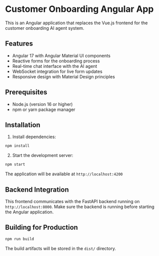 # Customer Onboarding Angular App

This is an Angular application that replaces the Vue.js frontend for the customer onboarding AI agent system.

## Features

- Angular 17 with Angular Material UI components
- Reactive forms for the onboarding process
- Real-time chat interface with the AI agent
- WebSocket integration for live form updates
- Responsive design with Material Design principles

## Prerequisites

- Node.js (version 16 or higher)
- npm or yarn package manager

## Installation

1. Install dependencies:
```bash
npm install
```

2. Start the development server:
```bash
npm start
```

The application will be available at `http://localhost:4200`

## Backend Integration

This frontend communicates with the FastAPI backend running on `http://localhost:8000`. Make sure the backend is running before starting the Angular application.

## Building for Production

```bash
npm run build
```

The build artifacts will be stored in the `dist/` directory. 